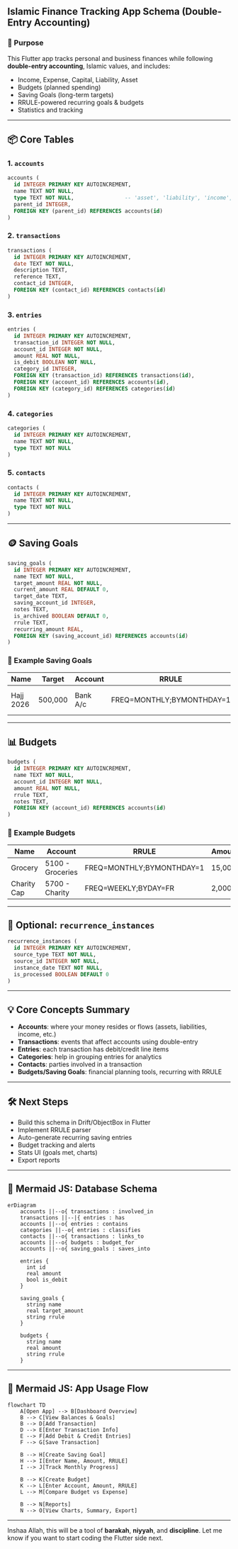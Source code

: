 ## Islamic Finance Tracking App Schema (Double-Entry Accounting)

### 🕌 Purpose

This Flutter app tracks personal and business finances while following **double-entry accounting**, Islamic values, and includes:

* Income, Expense, Capital, Liability, Asset
* Budgets (planned spending)
* Saving Goals (long-term targets)
* RRULE-powered recurring goals & budgets
* Statistics and tracking

---

## 📦 Core Tables

### 1. `accounts`

```sql
accounts (
  id INTEGER PRIMARY KEY AUTOINCREMENT,
  name TEXT NOT NULL,
  type TEXT NOT NULL,                -- 'asset', 'liability', 'income', 'expense', 'capital'
  parent_id INTEGER,
  FOREIGN KEY (parent_id) REFERENCES accounts(id)
)
```

### 2. `transactions`

```sql
transactions (
  id INTEGER PRIMARY KEY AUTOINCREMENT,
  date TEXT NOT NULL,
  description TEXT,
  reference TEXT,
  contact_id INTEGER,
  FOREIGN KEY (contact_id) REFERENCES contacts(id)
)
```

### 3. `entries`

```sql
entries (
  id INTEGER PRIMARY KEY AUTOINCREMENT,
  transaction_id INTEGER NOT NULL,
  account_id INTEGER NOT NULL,
  amount REAL NOT NULL,
  is_debit BOOLEAN NOT NULL,
  category_id INTEGER,
  FOREIGN KEY (transaction_id) REFERENCES transactions(id),
  FOREIGN KEY (account_id) REFERENCES accounts(id),
  FOREIGN KEY (category_id) REFERENCES categories(id)
)
```

### 4. `categories`

```sql
categories (
  id INTEGER PRIMARY KEY AUTOINCREMENT,
  name TEXT NOT NULL,
  type TEXT NOT NULL
)
```

### 5. `contacts`

```sql
contacts (
  id INTEGER PRIMARY KEY AUTOINCREMENT,
  name TEXT NOT NULL,
  type TEXT NOT NULL
)
```

---

## 🪙 Saving Goals

```sql
saving_goals (
  id INTEGER PRIMARY KEY AUTOINCREMENT,
  name TEXT NOT NULL,
  target_amount REAL NOT NULL,
  current_amount REAL DEFAULT 0,
  target_date TEXT,
  saving_account_id INTEGER,
  notes TEXT,
  is_archived BOOLEAN DEFAULT 0,
  rrule TEXT,
  recurring_amount REAL,
  FOREIGN KEY (saving_account_id) REFERENCES accounts(id)
)
```

### 🔁 Example Saving Goals

| Name      | Target  | Account  | RRULE                     | Amount | Description           |
| --------- | ------- | -------- | ------------------------- | ------ | --------------------- |
| Hajj 2026 | 500,000 | Bank A/c | FREQ=MONTHLY;BYMONTHDAY=1 | 10,000 | Save monthly for Hajj |

---

## 📊 Budgets

```sql
budgets (
  id INTEGER PRIMARY KEY AUTOINCREMENT,
  name TEXT NOT NULL,
  account_id INTEGER NOT NULL,
  amount REAL NOT NULL,
  rrule TEXT,
  notes TEXT,
  FOREIGN KEY (account_id) REFERENCES accounts(id)
)
```

### 🔁 Example Budgets

| Name        | Account          | RRULE                     | Amount |
| ----------- | ---------------- | ------------------------- | ------ |
| Grocery     | 5100 - Groceries | FREQ=MONTHLY;BYMONTHDAY=1 | 15,000 |
| Charity Cap | 5700 - Charity   | FREQ=WEEKLY;BYDAY=FR      | 2,000  |

---

## 🧮 Optional: `recurrence_instances`

```sql
recurrence_instances (
  id INTEGER PRIMARY KEY AUTOINCREMENT,
  source_type TEXT NOT NULL,
  source_id INTEGER NOT NULL,
  instance_date TEXT NOT NULL,
  is_processed BOOLEAN DEFAULT 0
)
```

---

## 💡 Core Concepts Summary

* **Accounts**: where your money resides or flows (assets, liabilities, income, etc.)
* **Transactions**: events that affect accounts using double-entry
* **Entries**: each transaction has debit/credit line items
* **Categories**: help in grouping entries for analytics
* **Contacts**: parties involved in a transaction
* **Budgets/Saving Goals**: financial planning tools, recurring with RRULE

---

## 🛠 Next Steps

* Build this schema in Drift/ObjectBox in Flutter
* Implement RRULE parser
* Auto-generate recurring saving entries
* Budget tracking and alerts
* Stats UI (goals met, charts)
* Export reports

---

## 🧭 Mermaid JS: Database Schema

```mermaid
erDiagram
    accounts ||--o{ transactions : involved_in
    transactions ||--|{ entries : has
    accounts ||--o{ entries : contains
    categories ||--o{ entries : classifies
    contacts ||--o{ transactions : links_to
    accounts ||--o{ budgets : budget_for
    accounts ||--o{ saving_goals : saves_into

    entries {
      int id
      real amount
      bool is_debit
    }

    saving_goals {
      string name
      real target_amount
      string rrule
    }

    budgets {
      string name
      real amount
      string rrule
    }
```

---

## 🔄 Mermaid JS: App Usage Flow

```mermaid
flowchart TD
    A[Open App] --> B[Dashboard Overview]
    B --> C[View Balances & Goals]
    B --> D[Add Transaction]
    D --> E[Enter Transaction Info]
    E --> F[Add Debit & Credit Entries]
    F --> G[Save Transaction]

    B --> H[Create Saving Goal]
    H --> I[Enter Name, Amount, RRULE]
    I --> J[Track Monthly Progress]

    B --> K[Create Budget]
    K --> L[Enter Account, Amount, RRULE]
    L --> M[Compare Budget vs Expense]

    B --> N[Reports]
    N --> O[View Charts, Summary, Export]
```

---

Inshaa Allah, this will be a tool of **barakah**, **niyyah**, and **discipline**. Let me know if you want to start coding the Flutter side next.
